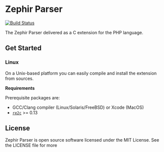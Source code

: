 # Zephir Parser

[![Build Status](https://travis-ci.org/phalcon/php-zephir-parser.svg?branch=master)](https://travis-ci.org/phalcon/php-zephir-parser)

The Zephir Parser delivered as a C extension for the PHP language.

## Get Started

### Linux

On a Unix-based platform you can easily compile and install the extension from sources.

**Requirements**

Prerequisite packages are:

* GCC/Clang compiler (Linux/Solaris/FreeBSD) or Xcode (MacOS)
* [`re2c`](http://re2c.org/) >= 0.13

## License

Zephir Parser is open source software licensed under the MIT License. See the LICENSE file for more
